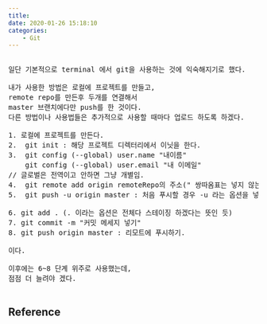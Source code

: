 ```yaml
---
title: 
date: 2020-01-26 15:18:10
categories:
    - Git
---
```


<pre>

일단 기본적으로 terminal 에서 git을 사용하는 것에 익숙해지기로 했다.

내가 사용한 방법은 로컬에 프로젝트를 만들고,
remote repo를 만든후 두개를 연결해서
master 브랜치에다만 push를 한 것이다.
다른 방법이나 사용법들은 추가적으로 사용할 때마다 업로드 하도록 하겠다.

1. 로컬에 프로젝트를 만든다.
2.  git init : 해당 프로젝트 디렉터리에서 이닛을 한다.
3.  git config (--global) user.name "내이름"
    git config (--global) user.email "내 이메일"
// 글로벌은 전역이고 안하면 그냥 개별임.
4.  git remote add origin remoteRepo의 주소(" 쌍따옴표는 넣지 않는다.)
5.  git push -u origin master : 처음 푸시할 경우 -u 라는 옵션을 넣어주어야 하는 듯 하다.

6. git add . (. 이라는 옵션은 전체다 스테이징 하겠다는 뜻인 듯)
7. git commit -m "커밋 메세지 넣기"
8. git push origin master : 리모트에 푸시하기.

이다.

이후에는 6~8 단계 위주로 사용했는데,
점점 더 늘려야 겠다.

</pre>

## Reference


